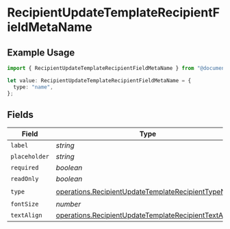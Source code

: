 # RecipientUpdateTemplateRecipientFieldMetaName

## Example Usage

```typescript
import { RecipientUpdateTemplateRecipientFieldMetaName } from "@documenso/sdk-typescript/models/operations";

let value: RecipientUpdateTemplateRecipientFieldMetaName = {
  type: "name",
};
```

## Fields

| Field                                                                                                                          | Type                                                                                                                           | Required                                                                                                                       | Description                                                                                                                    |
| ------------------------------------------------------------------------------------------------------------------------------ | ------------------------------------------------------------------------------------------------------------------------------ | ------------------------------------------------------------------------------------------------------------------------------ | ------------------------------------------------------------------------------------------------------------------------------ |
| `label`                                                                                                                        | *string*                                                                                                                       | :heavy_minus_sign:                                                                                                             | N/A                                                                                                                            |
| `placeholder`                                                                                                                  | *string*                                                                                                                       | :heavy_minus_sign:                                                                                                             | N/A                                                                                                                            |
| `required`                                                                                                                     | *boolean*                                                                                                                      | :heavy_minus_sign:                                                                                                             | N/A                                                                                                                            |
| `readOnly`                                                                                                                     | *boolean*                                                                                                                      | :heavy_minus_sign:                                                                                                             | N/A                                                                                                                            |
| `type`                                                                                                                         | [operations.RecipientUpdateTemplateRecipientTypeName](../../models/operations/recipientupdatetemplaterecipienttypename.md)     | :heavy_check_mark:                                                                                                             | N/A                                                                                                                            |
| `fontSize`                                                                                                                     | *number*                                                                                                                       | :heavy_minus_sign:                                                                                                             | N/A                                                                                                                            |
| `textAlign`                                                                                                                    | [operations.RecipientUpdateTemplateRecipientTextAlign2](../../models/operations/recipientupdatetemplaterecipienttextalign2.md) | :heavy_minus_sign:                                                                                                             | N/A                                                                                                                            |